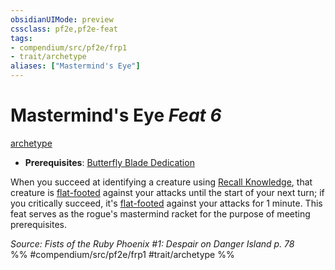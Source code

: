 ```yaml
---
obsidianUIMode: preview
cssclass: pf2e,pf2e-feat
tags:
- compendium/src/pf2e/frp1
- trait/archetype
aliases: ["Mastermind's Eye"]
---
```

# Mastermind's Eye  *Feat 6*  
[archetype](../../rules/traits/archetype.md)  

- **Prerequisites**: [Butterfly Blade Dedication](butterfly-blade-dedication-frp1.md)

When you succeed at identifying a creature using [Recall Knowledge](../../rules/actions/recall-knowledge.md), that creature is [flat-footed](../../rules/conditions.md#Flat-footed) against your attacks until the start of your next turn; if you critically succeed, it's [flat-footed](../../rules/conditions.md#Flat-footed) against your attacks for 1 minute. This feat serves as the rogue's mastermind racket for the purpose of meeting prerequisites.

*Source: Fists of the Ruby Phoenix #1: Despair on Danger Island p. 78*  
%% #compendium/src/pf2e/frp1 #trait/archetype %%